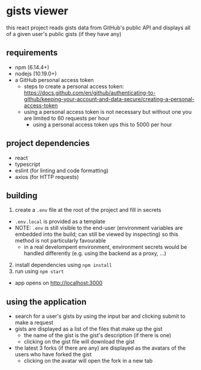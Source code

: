 # gists viewer

this react project reads gists data from GitHub's public API and displays all of a given user's public gists (if they have any)

## requirements

- npm (6.14.4+)
- nodejs (10.19.0+)
- a GitHub personal access token
  - steps to create a personal access token: https://docs.github.com/en/github/authenticating-to-github/keeping-your-account-and-data-secure/creating-a-personal-access-token
  - using a personal access token is not necessary but without one you are limited to 60 requests per hour
    - using a personal access token ups this to 5000 per hour

## project dependencies

- react
- typescript
- eslint (for linting and code formatting)
- axios (for HTTP requests)

## building

1. create a `.env` file at the root of the project and fill in secrets
  - `.env.local` is provided as a template
  - NOTE: `.env` is still visible to the end-user (environment variables are embedded into the build; can still be viewed by inspecting) so this method is not particularly favourable
    - in a real develompent environment, environment secrets would be handled differently (e.g. using the backend as a proxy, ...)
2. install dependencies using `npm install`
3. run using `npm start`
  - app opens on [http://localhost:3000](http://localhost:3000)

## using the application

- search for a user's gists by using the input bar and clicking submit to make a request
- gists are displayed as a list of the files that make up the gist
  - the name of the gist is the gist's description (if there is one)
  - clicking on the gist file will download the gist
- the latest 3 forks (if there are any) are displayed as the avatars of the users who have forked the gist
  - clicking on the avatar will open the fork in a new tab
